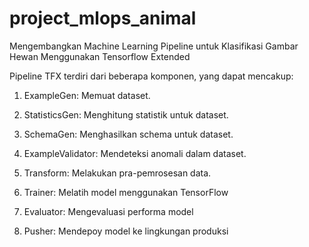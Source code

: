 # project_mlops_animal

Mengembangkan Machine Learning Pipeline untuk Klasifikasi Gambar Hewan Menggunakan Tensorflow Extended

Pipeline TFX terdiri dari beberapa komponen, yang dapat mencakup:

1. ExampleGen: Memuat dataset.

2. StatisticsGen: Menghitung statistik untuk dataset.

3. SchemaGen: Menghasilkan schema untuk dataset.

4. ExampleValidator: Mendeteksi anomali dalam dataset.

5. Transform: Melakukan pra-pemrosesan data.

6. Trainer: Melatih model menggunakan TensorFlow

7. Evaluator: Mengevaluasi performa model
  
8. Pusher: Mendepoy model ke lingkungan produksi
